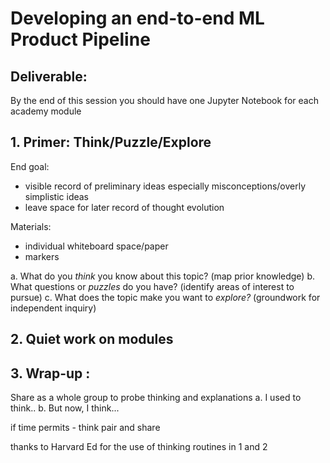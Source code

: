 # Developing an end-to-end ML Product Pipeline 

## Deliverable: 
By the end of this session you should have one Jupyter Notebook for each academy module 

## 1. Primer: Think/Puzzle/Explore 

End goal: 
- visible record of preliminary ideas especially misconceptions/overly simplistic ideas
- leave space for later record of thought evolution

Materials:
- individual whiteboard space/paper 
- markers

a. What do you *think* you know about this topic? (map prior knowledge) 
b. What questions or *puzzles* do you have? (identify areas of interest to pursue) 
c. What does the topic make you want to *explore?* (groundwork for independent inquiry) 

## 2. Quiet work on modules 

## 3. Wrap-up : 

Share as a whole group to probe thinking and explanations
a. I used to think..
b. But now, I think...

if time permits - think pair and share

thanks to Harvard Ed for the use of thinking routines in 1 and 2
